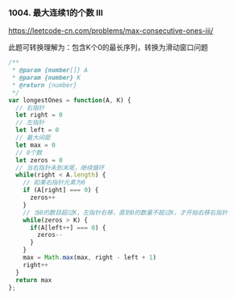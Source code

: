 ### 1004. 最大连续1的个数 III

https://leetcode-cn.com/problems/max-consecutive-ones-iii/

此题可转换理解为：包含K个0的最长序列，转换为滑动窗口问题

```js
/**
 * @param {number[]} A
 * @param {number} K
 * @return {number}
 */
var longestOnes = function(A, K) {
  // 右指针
  let right = 0
  // 左指针
  let left = 0
  // 最大间距
  let max = 0
  // 0个数
  let zeros = 0
  // 当右指针未到末尾，继续循环
  while(right < A.length) {
    // 如果右指针元素为0
    if (A[right] === 0) {
      zeros++
    }
    // 当0的数目超过K，左指针右移，直到0的数量不超过K，才开始右移右指针
    while(zeros > K) {
      if(A[left++] === 0) {
        zeros--
      }
    }
    max = Math.max(max, right - left + 1)
    right++
  }
  return max
};
```
